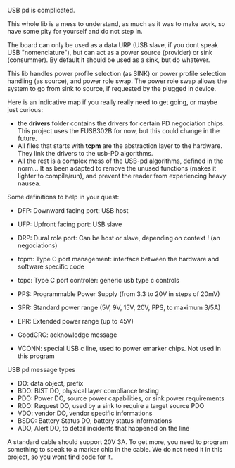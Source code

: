 USB pd is complicated.

This whole lib is a mess to understand, as much as it was to make work, so have some pity for yourself and do not step in.

The board can only be used as a data URP (USB slave, if you dont speak USB "nomenclature"), but can act as a power source (provider) or sink (consummer).
By default it should be used as a sink, but do whatever.

This lib handles power profile selection (as SINK) or power profile selection handling (as source), and power role swap.
The power role swap allows the system to go from sink to source, if requested by the plugged in device. 

Here is an indicative map if you really really need to get going, or maybe just curious:
- the **drivers** folder contains the drivers for certain PD negociation chips. This project uses the FUSB302B for now, but this could change in the future.
- All files that starts with **tcpm** are the abstraction layer to the hardware. They link the drivers to the usb-PD algorithms.
- All the rest is a complex mess of the USB-pd algorithms, defined in the norm... It as been adapted to remove the unused functions (makes it lighter to compile/run), and prevent the reader from experiencing heavy nausea.


Some definitions to help in your quest:
- DFP: Downward facing port: USB host
- UFP: Upfront facing port: USB slave
- DRP: Dural role port: Can be host or slave, depending on context ! (an negociations)
- tcpm: Type C port management: interface between the hardware and software specific code
- tcpc: Type C port controler: generic usb type c controls
- PPS: Programmable Power Supply (from 3.3 to 20V in steps of 20mV)
- SPR: Standard power range (5V, 9V, 15V, 20V, PPS, to maximum 3/5A)
- EPR: Extended power range (up to 45V)
- GoodCRC: acknowledge message

- VCONN: special USB c line, used to power emarker chips. Not used in this program

USB pd message types
- DO: data object, prefix
- BDO: BIST DO, physical layer compliance testing
- PDO: Power DO, source power capabilities, or sink power requirements
- RDO: Request DO, used by a sink to require a target source PDO
- VDO: vendor DO, vendor specific informations
- BSDO: Battery Status DO, battery status informations
- ADO, Alert DO, to detail incidents that happened on the line


A standard cable should support 20V 3A.
To get more, you need to program something to speak to a marker chip in the cable.
We do not need it in this project, so you wont find code for it.
